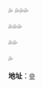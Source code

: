 :sweat_drops: :sweat_drops::sweat_drops::sweat_drops:


:sweat_drops::sweat_drops::sweat_drops:


:sweat_drops::sweat_drops:


:sweat_drops:



**地址**：[:globe_with_meridians:](http://heliqin.github.com)
